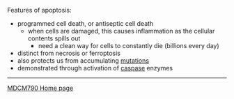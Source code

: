 
Features of apoptosis:

* programmed cell death, or antiseptic cell death
    * when cells are damaged, this causes inflammation as the cellular contents spills out
		* need a clean way for cells to constantly die (billions every day)
* distinct from necrosis or ferroptosis
* also protects us from accumulating [mutations](mutations)
* demonstrated through activation of [caspase](caspase) enzymes


---

[MDCM790 Home page](mdcm790.md)

